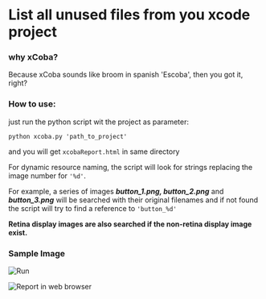# List all unused files from you xcode project

### why xCoba?
Because xCoba sounds like broom in spanish 'Escoba', then you got it, right?

### How to use:

just run the python script wit the project as parameter:

```
python xcoba.py 'path_to_project'
```
and you will get `xcobaReport.html` in same directory  

For dynamic resource naming, the script will look for strings replacing the image number for `'%d'`.

For example, a series of images ***button_1.png, button_2.png*** and ***button_3.png*** will be searched with their original
filenames and if not found the script will try to find a reference to `'button_%d'`

**Retina display images are also searched if the non-retina display image exist.**

### Sample Image

![Run](https://raw.github.com/clonezer/xCoba/master/sample1.png)

![Report in web browser](https://raw.github.com/clonezer/xCoba/master/sample2.png)